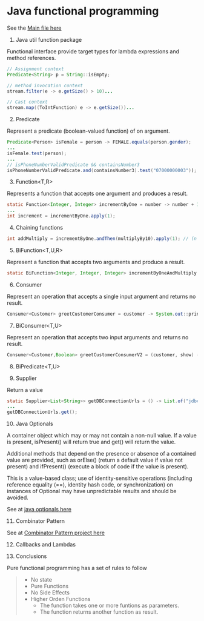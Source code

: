 # Java functional programming

See the [Main file here](https://github.com/FrankSiret/java-functional-programming/blob/master/src/fp/Main.java) 

1. Java util function package

Functional interface provide target types for lambda expressions and method references.

```java
// Assignment context
Predicate<String> p = String::isEmpty;

// method invocation context
stream.filter(e -> e.getSize() > 10)...

// Cast context
stream.map((ToIntFunction) e -> e.getSize())...
```

2. Predicate<T>

Represent a predicate (boolean-valued function) of on argument.

```java
Predicate<Person> isFemale = person -> FEMALE.equals(person.gender);
...
isFemale.test(person);
...
// isPhoneNumberValidPredicate && containsNumber3
isPhoneNumberValidPredicate.and(containsNumber3).test("07000000003")); 
```

3. Function<T,R>

Represents a function that accepts one argument and produces a result.

```java
static Function<Integer, Integer> incrementByOne = number -> number + 1;
...
int increment = incrementByOne.apply(1);
```

4. Chaining functions

```java
int addMultiply = incrementByOne.andThen(multiplyBy10).apply(1); // (n + 1) * 10
```

5. BiFunction<T,U,R>

Represent a function that accepts two arguments and produce a result.

```java
static BiFunction<Integer, Integer, Integer> incrementByOneAndMultiply = (number, multiplyBy) -> (number + 1) * multiplyBy;
```

6. Consumer<T>

Represent an operation that accepts a single input argument and returns no result.

```java
Consumer<Customer> greetCustomerConsumer = customer -> System.out::println;
```

7. BiConsumer<T,U>

Represent an operation that accepts two input arguments and returns no result.

```java
Consumer<Customer,Boolean> greetCustomerConsumerV2 = (customer, show) -> System.out::println;
```

8. BiPredicate<T,U> 

9. Supplier<T>

Return a value

```java
static Supplier<List<String>> getDBConnectionUrls = () -> List.of("jdbc://localhost:5432/users", "jdbc://localhost:5432/customer");
...
getDBConnectionUrls.get();
```

10. Java Optionals

A container object which may or may not contain a non-null value. If a value is present, isPresent() will return true and get() will return the value.

Additional methods that depend on the presence or absence of a contained value are provided, such as orElse() (return a default value if value not present) and ifPresent() (execute a block of code if the value is present).

This is a value-based class; use of identity-sensitive operations (including reference equality (==), identity hash code, or synchronization) on instances of Optional may have unpredictable results and should be avoided.

See at [java optionals here](https://github.com/FrankSiret/java-functional-programming/blob/master/src/optionals/Main.java) 

11. Combinator Pattern

See at [Combinator Pattern project here](https://github.com/FrankSiret/java-functional-programming/tree/master/src/combinatorpattern)

12. Callbacks and Lambdas

13. Conclusions

Pure functional programming has a set of rules to follow

> - No state
> - Pure Functions
> - No Side Effects
> - Higher Orden Functions
> 	* The function takes one or more funtions as parameters.
> 	* The function returns another function as result.
